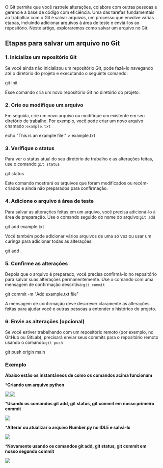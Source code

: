 O Git permite que você rastreie alterações, colabore com outras pessoas e gerencie a base de código com eficiência. Uma das tarefas fundamentais ao trabalhar com o Git é salvar arquivos, um processo que envolve várias etapas, incluindo adicionar arquivos à área de teste e enviá-los ao repositório. Neste artigo, exploraremos como salvar um arquivo no Git.

## Etapas para salvar um arquivo no Git

### 1. Inicialize um repositório Git

Se você ainda não inicializou um repositório Git, pode fazê-lo navegando até o diretório do projeto e executando o seguinte comando:

git init

Esse comando cria um novo repositório Git no diretório do projeto.

### 2. Crie ou modifique um arquivo

Em seguida, crie um novo arquivo ou modifique um existente em seu diretório de trabalho. Por exemplo, você pode criar um novo arquivo chamado :`example.txt`

echo "This is an example file." > example.txt

### 3. Verifique o status

Para ver o status atual do seu diretório de trabalho e as alterações feitas, use o comando:`git status`

git status

Este comando mostrará os arquivos que foram modificados ou recém-criados e ainda não preparados para confirmação.

### 4. Adicione o arquivo à área de teste

Para salvar as alterações feitas em um arquivo, você precisa adicioná-lo à área de preparação. Use o comando seguido do nome do arquivo:`git add`

git add example.txt

Você também pode adicionar vários arquivos de uma só vez ou usar um curinga para adicionar todas as alterações:

git add .

### 5. Confirme as alterações

Depois que o arquivo é preparado, você precisa confirmá-lo no repositório para salvar suas alterações permanentemente. Use o comando com uma mensagem de confirmação descritiva:`git commit`

git commit -m "Add example.txt file"

A mensagem de confirmação deve descrever claramente as alterações feitas para ajudar você e outras pessoas a entender o histórico do projeto.

### 6. Envie as alterações (opcional)

Se você estiver trabalhando com um repositório remoto (por exemplo, no GitHub ou GitLab), precisará enviar seus commits para o repositório remoto usando o comando:`git push`

git push origin main

### Exemplo

**Abaixo estão os instantâneos de como os comandos acima funcionam**

***Criando um arquivo python**

![](https://media.geeksforgeeks.org/wp-content/uploads/20190529160508/file13.png)![](https://media.geeksforgeeks.org/wp-content/uploads/20190529160652/file23.png)

***Usando os comandos git add, git status, git commit em nosso primeiro commit**

![](https://media.geeksforgeeks.org/wp-content/uploads/20190529155350/file221.png)

***Alterar ou atualizar o arquivo Number.py no IDLE e salvá-lo**

![](https://media.geeksforgeeks.org/wp-content/uploads/20190529160656/FILE32.png)

***Novamente usando os comandos git add, git status, git commit em nosso segundo commit**

![](https://media.geeksforgeeks.org/wp-content/uploads/20190529155348/file41.png)



